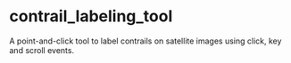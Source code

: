 # contrail_labeling_tool
A point-and-click tool to label contrails on satellite images using click, key and scroll events.
